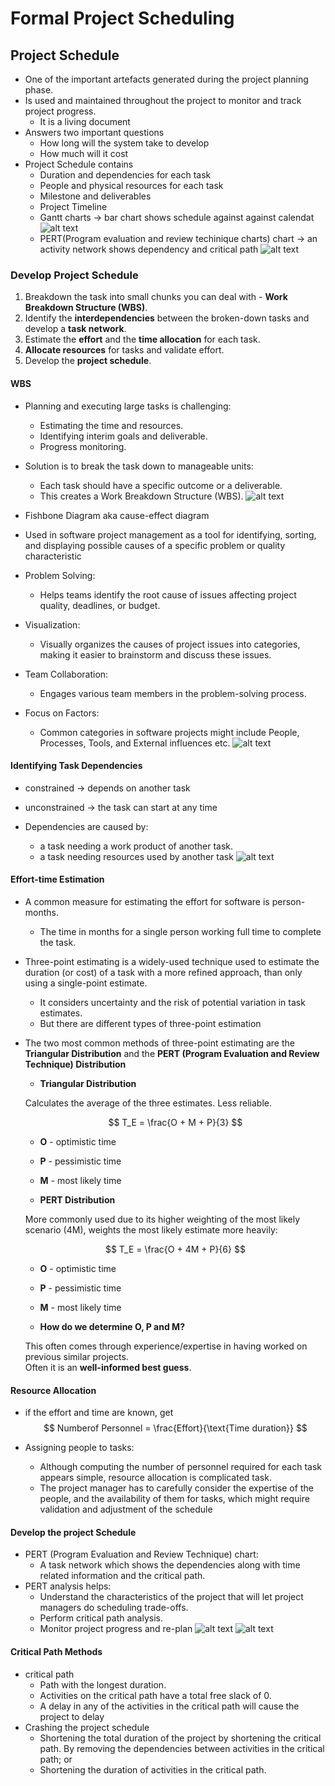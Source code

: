 # Formal Project Scheduling

## Project Schedule
- One of the important artefacts generated during the project planning phase.
- Is used and maintained throughout the project to monitor and track project progress.
    - It is a living document
- Answers two important questions
    - How long will the system take to develop
    - How much will it cost
- Project Schedule contains
    - Duration and dependencies for each task
    - People and physical resources for each task
    - Milestone and deliverables
    - Project Timeline
    - Gantt charts -> bar chart shows schedule against against calendat
    ![alt text](./images/gantt_chart.png)
    - PERT(Program evaluation and review techinique charts) chart -> an activity network shows dependency and critical path
    ![alt text](./images/pert_chart.png)

### Develop Project Schedule
1. Breakdown the task into small chunks you can deal with     - **Work Breakdown Structure (WBS)**.
2. Identify the **interdependencies** between the broken-down tasks and develop a **task network**.
3. Estimate the **effort** and the **time allocation** for each task.
4. **Allocate resources** for tasks and validate effort.
5. Develop the **project schedule**.

#### WBS
- Planning and executing large tasks is challenging:
    - Estimating the time and resources.
    - Identifying interim goals and deliverable.
    - Progress monitoring.
- Solution is to break the task down to manageable units:
    - Each task should have a specific outcome or a deliverable.
    - This creates a Work Breakdown Structure (WBS).
![alt text](./images/wbs.png)
- Fishbone Diagram aka cause-effect diagram
- Used in software project management as a tool for identifying, sorting, and displaying possible causes of a specific problem or quality characteristic

- Problem Solving:
    - Helps teams identify the root cause of issues affecting project quality, deadlines, or budget.
- Visualization:
    - Visually organizes the causes of project issues into categories, making it easier to brainstorm and discuss these issues.
- Team Collaboration:
    - Engages various team members in the problem-solving process.
- Focus on Factors:
    - Common categories in software projects might include People, Processes, Tools, and External influences etc.
![alt text](./images/fishbone.png)
#### Identifying Task Dependencies
- constrained -> depends on another task

- unconstrained -> the task can start at any time

- Dependencies are caused by:
    - a task needing a work product of another task.
    - a task needing resources used by another task
![alt text](./images/network_example.png)

#### Effort-time Estimation
- A common measure for estimating the effort for software is person-months.
    - The time in months for a single person working full time to complete the task.
- Three-point estimating is a widely-used technique used to estimate the duration (or cost) of a task with a more refined approach, than only using a single-point estimate.
    - It considers uncertainty and the risk of potential variation in task estimates.
    - But there are different types of three-point estimation
- The two most common methods of three-point estimating are the **Triangular Distribution** and the **PERT (Program Evaluation and Review Technique) Distribution**
    - **Triangular Distribution**

    Calculates the average of the three estimates. Less reliable.

    $$
    T_E = \frac{O + M + P}{3}
    $$

    - **O**     - optimistic time  
    - **P**     - pessimistic time  
    - **M**     - most likely time



    - **PERT Distribution**

    More commonly used due to its higher weighting of the most likely scenario (4M), weights the most likely estimate more heavily:

    $$
    T_E = \frac{O + 4M + P}{6}
    $$

    - **O**     - optimistic time  
    - **P**     - pessimistic time  
    - **M**     - most likely time



    - **How do we determine O, P and M?**

    This often comes through experience/expertise in having worked on previous similar projects.  
    Often it is an **well-informed best guess**.
#### Resource Allocation
- if the effort and time are known, get 
$$
Numberof Personnel = \frac{Effort}{\text{Time duration}}
$$

- Assigning people to tasks:
    - Although computing the number of personnel required for each task appears
simple, resource allocation is complicated task.
    - The project manager has to carefully consider the expertise of the people, and the availability of them for tasks, which might require validation and adjustment of the schedule

#### Develop the project Schedule
- PERT (Program Evaluation and Review Technique) chart:
    - A task network which shows the dependencies along with time related information and the critical path.
- PERT analysis helps:
    - Understand the characteristics of the project that will let project managers do scheduling trade-offs.
    - Perform critical path analysis.
    - Monitor project progress and re-plan
![alt text](./images/pert_1.png)
![alt text](./images/pert_2.png)

#### Critical Path Methods
- critical path 
    - Path with the longest duration.
    - Activities on the critical path have a total free slack of 0.
    - A delay in any of the activities in the critical path will cause the project to delay
- Crashing the project schedule
    - Shortening the total duration of the project by shortening the critical path. By removing the dependencies between activities in the critical path; or
    - Shortening the duration of activities in the critical path.
